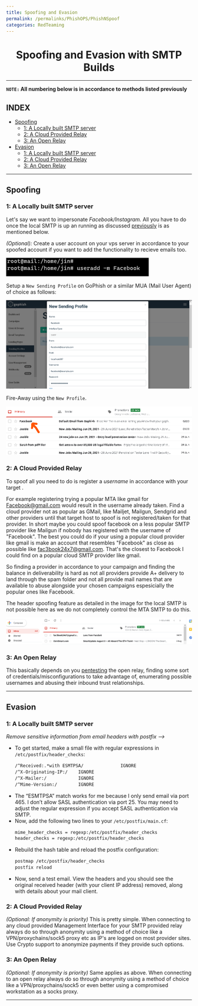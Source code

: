 ```yaml
---
title: Spoofing and Evasion 
permalink: /permalinks/PhishOPS/PhishNSpoof
categories: RedTeaming
---
```


<h1 align="center">Spoofing and Evasion with SMTP Builds</h1> 

_________________________________________________________________________________________________

**`NOTE:` All numbering below is in accordance to methods listed previously**

## INDEX

- [Spoofing](#spoofing)
     - [1: A Locally built SMTP server](#1-a-locally-built-smtp-server)
     - [2: A Cloud Provided Relay](#2-a-cloud-provided-relay)
     - [3: An Open Relay](#3-an-open-relay)
- [Evasion](#evasion)
     - [1: A Locally built SMTP server](#1-a-locally-built-smtp-server-1)
     - [2: A Cloud Provided Relay](#2-a-cloud-provided-relay-1)
     - [3: An Open Relay](#3-an-open-relay-1)

_________________________________________________________________________________________________

## Spoofing

### 1: A Locally built SMTP server

Let's say we want to impersonate _Facebook/Instagram._ All you have to do once the local SMTP is up an running as discussed [previously](https://github.com/m3rcer/Red-Team-SMTP-Spam-Filter-Bypass/blob/main/local_smtp.md) is as mentioned below.

_(Optional):_ Create a user account on your vps server in accordance to your spoofed account if you want to add the functionality to recieve emails too. 

  ![Image](https://raw.githubusercontent.com/m3rcer/m3rcer.github.io/master/_posts/redteaming/PhishOPS/images/spoof1.png)

Setup a `New Sending Profile` on GoPhish or a similar MUA (Mail User Agent) of choice as follows:

  ![Image](https://raw.githubusercontent.com/m3rcer/m3rcer.github.io/master/_posts/redteaming/PhishOPS/images/spoof2.png)
  
Fire-Away using the `New Profile`.

  ![Image](https://raw.githubusercontent.com/m3rcer/m3rcer.github.io/master/_posts/redteaming/PhishOPS/images/postfix_install_36.png)

### 2: A Cloud Provided Relay

To spoof all you need to do is register a *username* in accordance with your target . 

For example registering trying a popular MTA like gmail for Facebook@gmail.com would result in the username already taken. Find a cloud provider not as popular as GMail, like Mailjet, Mailgun, Sendgrid and other providers until that target host to spoof is not registered/taken for that provider. In short maybe you could spoof facebook on a less popular SMTP provider like Mailgun if nobody has registered with the username of "Facebook".  The best you could do if your using a popular cloud provider like gmail is make an account that resembles "Facebook" as close as possible like fac3book24x7@gmail.com. That's the closest to Facebook I could find on a popular cloud SMTP provider like gmail. 

So finding a provider in accordance to your campaign and finding the balance in deliverability is hard as not all providers provide A+ delivery to land through the spam folder and not all provide mail names that are available to abuse alongside your chosen campaigns espesicially the popular ones like Facebook.

The header spoofing feature as detailed in the image for the local SMTP is not possible here as we do not completely control the MTA SMTP to do this. 

![Image](https://raw.githubusercontent.com/m3rcer/m3rcer.github.io/master/_posts/redteaming/PhishOPS/images/spoof3.png)

### 3: An Open Relay

This basically depends on you [pentesting](https://book.hacktricks.xyz/pentesting/pentesting-SMTP) the open relay, finding some sort of credentials/misconfigurations to take advantage of, enumerating possible usernames and abusing their inbound trust relationships.

__________________________________________________________________________________________________

## Evasion

### 1: A Locally built SMTP server

_Remove sensitive information from email headers with postfix -->_

- To get started, make a small file with regular expressions in `/etc/postfix/header_checks`:
     ```bash
     /^Received:.*with ESMTPSA/              IGNORE
     /^X-Originating-IP:/    IGNORE
     /^X-Mailer:/            IGNORE
     /^Mime-Version:/        IGNORE
     ```
- The “ESMTPSA” match works for me because I only send email via port 465. I don’t allow SASL authentication via port 25. You may need to adjust the regular expression if you accept SASL authentication via SMTP.
- Now, add the following two lines to your `/etc/postfix/main.cf`:
     ```bash
     mime_header_checks = regexp:/etc/postfix/header_checks
     header_checks = regexp:/etc/postfix/header_checks
     ```
- Rebuild the hash table and reload the postfix configuration:
     ```bash
     postmap /etc/postfix/header_checks
     postfix reload
     ```
- Now, send a test email. View the headers and you should see the original received header (with your client IP address) removed, along with details about your mail client.


### 2: A Cloud Provided Relay

_(Optional: If anonymity is priority)_ This is pretty simple. When connecting to any cloud provided Management Interface for your SMTP provided relay always do so through anonymity using a method of choice like a VPN/proxychains/sock5 proxy etc as IP's are logged on most provider sites. Use Crypto support to anonymize payments if they provide such options. 

### 3: An Open Relay

_(Optional: If anonymity is priority)_ Same applies as above. When connecting to an open relay always do so through anonymity using a method of choice like a VPN/proxychains/sock5 or even better using a compromised workstation as a socks proxy.

_________________________________________________________________________________________________



